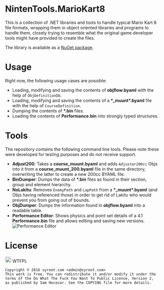 # NintenTools.MarioKart8

This is a collection of .NET libraries and tools to handle typical Mario Kart 8 file formats, wrapping them in object oriented libraries and programs to handle them, closely trying to resemble what the original game developer tools might have provided to create the files.

The library is available as a [NuGet package](https://www.nuget.org/packages/Syroot.NintenTools.MarioKart8).

Usage
=====

Right now, the following usage cases are possible:
- Loading, modifying and saving the contents of **objflow.byaml** with the help of `ObjDefinitionDb`.
- Loading, modifying and saving the contents of a **&ast;_muunt&ast;.byaml** file with the help of `CourseDefinition`.
- Dumping the contents of **&ast;.bin** files.
- Loading the contents of **Performance.bin** into strongly typed structures.

Tools
=====

The repository contains the following command line tools. Please note these were developed for testing purposes and do not receive support.
- **Adjust200**: Takes a **course_muunt.byaml** and adds `Adjuster200cc` Objs into it from a **course_muunt_200.byaml** file in the same directory, overwriting the latter to create a new 200cc BYAML file.
- **BinDumper**: Dumps the data of **&ast;.bin** files as found in their section, group and element hierarchy.
- **NoLakitu**: Removes `EnemyPath` and `LapPath` from a **&ast;_muunt&ast;.byaml** (and Objs having referenced those) in order to get rid of Lakitu who would prevent you from going out of bounds.
- **ObjDumper**: Dumps the information found in **objflow.byaml** into a readable table.
- **Performance Editor**: Shows physics and point set details of a 4.1 **Performance.bin** file and allows editing and saving new versions.
![Performance Editor](https://raw.githubusercontent.com/Syroot/NintenTools.MarioKart8/master/doc/readme/performance_editor.png)

License
=======

<a href="http://www.wtfpl.net/"><img src="http://www.wtfpl.net/wp-content/uploads/2012/12/wtfpl.svg" height="20" alt="WTFPL" /></a> WTFPL

    Copyright © 2016 syroot.com <admin@syroot.com>
    This work is free. You can redistribute it and/or modify it under the
    terms of the Do What The Fuck You Want To Public License, Version 2,
    as published by Sam Hocevar. See the COPYING file for more details.
